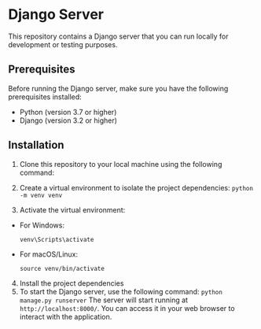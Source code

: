 # Django Server

This repository contains a Django server that you can run locally for development or testing purposes.

## Prerequisites

Before running the Django server, make sure you have the following prerequisites installed:

- Python (version 3.7 or higher)
- Django (version 3.2 or higher)

## Installation

1. Clone this repository to your local machine using the following command:

2. Create a virtual environment to isolate the project dependencies: ```python -m venv venv```
 
3. Activate the virtual environment:
- For Windows:
  ```
  venv\Scripts\activate
  ```
- For macOS/Linux:
  ```
  source venv/bin/activate
  ```

4. Install the project dependencies
5. To start the Django server, use the following command: `python manage.py runserver`
The server will start running at `http://localhost:8000/`. You can access it in your web browser to interact with the application.

